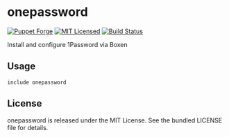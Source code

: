 onepassword
==============

[![Puppet Forge](https://img.shields.io/puppetforge/v/halyard/onepassword.svg)](https://forge.puppetlabs.com/halyard/zsh)
[![MIT Licensed](http://img.shields.io/badge/license-MIT-green.svg?style=flat)](https://tldrlegal.com/license/mit-license)
[![Build Status](https://img.shields.io/travis/com/halyard/puppet-onepassword.svg)](https://travis-ci.com/halyard/puppet-onepassword)

Install and configure 1Password via Boxen

## Usage

```puppet
include onepassword
```

## License

onepassword is released under the MIT License. See the bundled LICENSE file for details.

